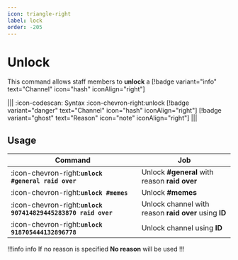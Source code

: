 ```yaml
---
icon: triangle-right
label: lock
order: -205
---
```


# Unlock

This command allows staff members to **unlock** a [!badge variant="info" text="Channel" icon="hash" iconAlign="right"]

||| :icon-codescan: Syntax
:icon-chevron-right:unlock [!badge variant="danger" text="Channel" icon="hash" iconAlign="right"] [!badge variant="ghost" text="Reason" icon="note" iconAlign="right"]
|||

## Usage

| Command                                                       | Job                                                   |
| ------------------------------------------------------------- | ----------------------------------------------------- |
| :icon-chevron-right:**`unlock #general raid over`**           | Unlock **#general** with reason **raid over**         |
| :icon-chevron-right:**`unlock #memes`**                       | Unlock **#memes**                                     |
| :icon-chevron-right:**`unlock 907414829445283870 raid over`** | Unlock channel with reason **raid over** using **ID** |
| :icon-chevron-right:**`unlock 918705444132896778`**           | Unlock channel using **ID**                           |

!!!info info
If no reason is specified **No reason** will be used
!!!
